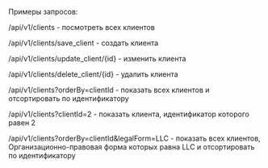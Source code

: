 Примеры запросов:

/api/v1/clients - посмотреть всех клиентов

/api/v1/clients/save_client - создать клиента

/api/v1/clients/update_client/{id} - изменить клиента

/api/v1/clients/delete_client/{id} - удалить клиента

/api/v1/clients?orderBy=clientId - показать всех клиентов и отсортировать по идентификатору

/api/v1/clients?clientId=2 - показать клиента, идентификатор которого равен 2

/api/v1/clients?orderBy=clientId&legalForm=LLC - показать всех клиентов, Организационно-правовая форма которых равна LLC и отсортировать по идентификатору
